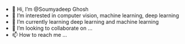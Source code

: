 - 👋 Hi, I’m @Soumyadeep Ghosh
- 👀 I’m interested in computer vision, machine learning, deep learning
- 🌱 I’m currently learning deep learning and machine learning
- 💞️ I’m looking to collaborate on ...
- 📫 How to reach me ...

<!---
Sghosh32/Sghosh32 is a ✨ special ✨ repository because its `README.md` (this file) appears on your GitHub profile.
You can click the Preview link to take a look at your changes.
--->
